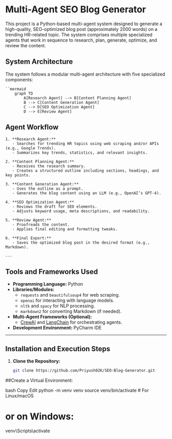 # Multi-Agent SEO Blog Generator
This project is a Python-based multi-agent system designed to generate a high-quality, SEO-optimized blog post (approximately 2000 words) on a trending HR-related topic. The system comprises multiple specialized agents that work in sequence to research, plan, generate, optimize, and review the content.

## System Architecture

The system follows a modular multi-agent architecture with five specialized components:

    ``mermaid
        graph TD
            A[Research Agent] --> B[Content Planning Agent]
            B --> C[Content Generation Agent]
            C --> D[SEO Optimization Agent]
            D --> E[Review Agent]



## Agent Workflow

    1. **Research Agent:**
       - Searches for trending HR topics using web scraping and/or APIs (e.g., Google Trends).
       - Summarizes key trends, statistics, and relevant insights.
    
    2. **Content Planning Agent:**
       - Receives the research summary.
       - Creates a structured outline including sections, headings, and key points.
    
    3. **Content Generation Agent:**
       - Uses the outline as a prompt.
       - Generates the blog content using an LLM (e.g., OpenAI’s GPT-4).
    
    4. **SEO Optimization Agent:**
       - Reviews the draft for SEO elements.
       - Adjusts keyword usage, meta descriptions, and readability.
    
    5. **Review Agent:**
       - Proofreads the content.
       - Applies final editing and formatting tweaks.
    
    6. **Final Export:**
       - Saves the optimized blog post in the desired format (e.g., Markdown).
    
    ---

## Tools and Frameworks Used

- **Programming Language:** Python
- **Libraries/Modules:**
  - `requests` and `beautifulsoup4` for web scraping.
  - `openai` for interacting with language models.
  - `nltk` and `spacy` for NLP processing.
  - `markdown2` for converting Markdown (if needed).
- **Multi-Agent Frameworks (Optional):**
  - [CrewAI](https://github.com/joaomdmoura/crewAI) and [LangChain](https://github.com/hwchase17/langchain) for orchestrating agents.
- **Development Environment:** PyCharm IDE

---

## Installation and Execution Steps

1. **Clone the Repository:**
   ```bash
   git clone https://github.com/Priyush02K/SEO-Blog-Generator.git

##Create a Virtual Environment:

bash
Copy
Edit
python -m venv venv
source venv/bin/activate   # For Linux/macOS
# or on Windows:
venv\Scripts\activate
